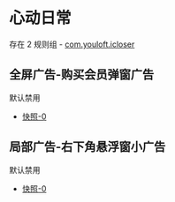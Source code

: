 # 心动日常

存在 2 规则组 - [com.youloft.icloser](/src/apps/com.youloft.icloser.ts)

## 全屏广告-购买会员弹窗广告

默认禁用

- [快照-0](https://i.gkd.li/i/13067183)

## 局部广告-右下角悬浮窗小广告

默认禁用

- [快照-0](https://i.gkd.li/i/13164387)
